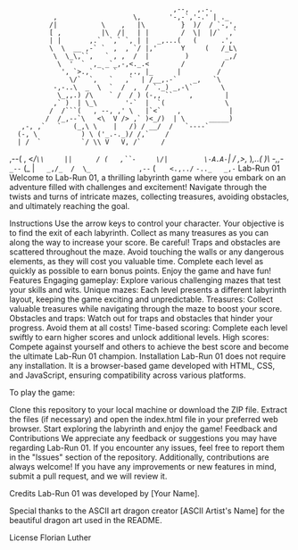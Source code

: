 
                                             ,--,  ,.-.
               ,                   \,       '-,-`,'-.' | ._
              /|           \    ,   |\         }  )/  / `-,',
              [ ,          |\  /|   | |        /  \|  |/`  ,`
              | |       ,.`  `,` `, | |  _,...(   (      .',
              \  \  __ ,-` `  ,  , `/ |,'      Y     (   /_L\
               \  \_\,``,   ` , ,  /  |         )         _,/
                \  '  `  ,_ _`_,-,<._.<        /         /
                 ', `>.,`  `  `   ,., |_      |         /
                   \/`  `,   `   ,`  | /__,.-`    _,   `\
               -,-..\  _  \  `  /  ,  / `._) _,-\`       \
                \_,,.) /\    ` /  / ) (-,, ``    ,        |
               ,` )  | \_\       '-`  |  `(               \
              /  /```(   , --, ,' \   |`<`    ,            |
             /  /_,--`\   <\  V /> ,` )<_/)  | \      _____)
       ,-, ,`   `   (_,\ \    |   /) / __/  /   `----`
      (-, \           ) \ ('_.-._)/ /,`    /
      | /  `          `/ \\ V   V, /`     /
   ,--\(        ,     <_/`\\     ||      /
  (   ,``-     \/|         \-A.A-`|     /
 ,>,_ )_,..(    )\          -,,_-`  _--`
(_ \|`   _,/_  /  \_            ,--`
 \( `   <.,../`     `-.._   _,-`
Lab-Run 01
Welcome to Lab-Run 01, a thrilling labyrinth game where you embark on an adventure filled with challenges and excitement! Navigate through the twists and turns of intricate mazes, collecting treasures, avoiding obstacles, and ultimately reaching the goal.



Instructions
Use the arrow keys to control your character.
Your objective is to find the exit of each labyrinth.
Collect as many treasures as you can along the way to increase your score.
Be careful! Traps and obstacles are scattered throughout the maze.
Avoid touching the walls or any dangerous elements, as they will cost you valuable time.
Complete each level as quickly as possible to earn bonus points.
Enjoy the game and have fun!
Features
Engaging gameplay: Explore various challenging mazes that test your skills and wits.
Unique mazes: Each level presents a different labyrinth layout, keeping the game exciting and unpredictable.
Treasures: Collect valuable treasures while navigating through the maze to boost your score.
Obstacles and traps: Watch out for traps and obstacles that hinder your progress. Avoid them at all costs!
Time-based scoring: Complete each level swiftly to earn higher scores and unlock additional levels.
High scores: Compete against yourself and others to achieve the best score and become the ultimate Lab-Run 01 champion.
Installation
Lab-Run 01 does not require any installation. It is a browser-based game developed with HTML, CSS, and JavaScript, ensuring compatibility across various platforms.

To play the game:

Clone this repository to your local machine or download the ZIP file.
Extract the files (if necessary) and open the index.html file in your preferred web browser.
Start exploring the labyrinth and enjoy the game!
Feedback and Contributions
We appreciate any feedback or suggestions you may have regarding Lab-Run 01. If you encounter any issues, feel free to report them in the "Issues" section of the repository. Additionally, contributions are always welcome! If you have any improvements or new features in mind, submit a pull request, and we will review it.

Credits
Lab-Run 01 was developed by [Your Name].

Special thanks to the ASCII art dragon creator [ASCII Artist's Name] for the beautiful dragon art used in the README.

License
Florian Luther
